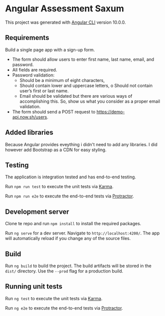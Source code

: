 # Angular Assessment Saxum

This project was generated with [Angular CLI](https://github.com/angular/angular-cli) version 10.0.0.

## Requirements

Build a single page app with a sign-up form.

- The form should allow users to enter first name, last name, email, and password.
- All fields are required.
- Password validation:
  - Should be a minimum of eight characters,
  - Should contain lower and uppercase letters, o Should not contain user’s first or last name.
  - Email should be validated but there are various ways of accomplishing this. So, show us what you consider as a proper email validation.
- The form should send a POST request to https://demo-api.now.sh/users.

## Added libraries

Because Angular provides eveything i didn't need to add any libraries. I did however add Bootstrap as a CDN for easy styling.

## Testing

The application is integration tested and has end-to-end testing.

Run `npm run test` to execute the unit tests via [Karma](https://karma-runner.github.io).

Run `npm run e2e` to execute the end-to-end tests via [Protractor](http://www.protractortest.org/).

## Development server

Clone te repo and run `npm install` to install the required packages.

Run `ng serve` for a dev server. Navigate to `http://localhost:4200/`. The app will automatically reload if you change any of the source files.

## Build

Run `ng build` to build the project. The build artifacts will be stored in the `dist/` directory. Use the `--prod` flag for a production build.

## Running unit tests

Run `ng test` to execute the unit tests via [Karma](https://karma-runner.github.io).

Run `ng e2e` to execute the end-to-end tests via [Protractor](http://www.protractortest.org/).
